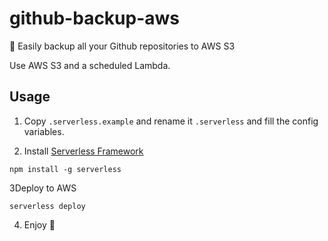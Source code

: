 # github-backup-aws

🛟 Easily backup all your Github repositories to AWS S3

Use AWS S3 and a scheduled Lambda.

## Usage

1. Copy `.serverless.example` and rename it `.serverless` and fill the config variables.

2. Install [Serverless Framework](https://github.com/serverless/serverless)
```
npm install -g serverless
```

3Deploy to AWS
```
serverless deploy
```

4. Enjoy 🥳
